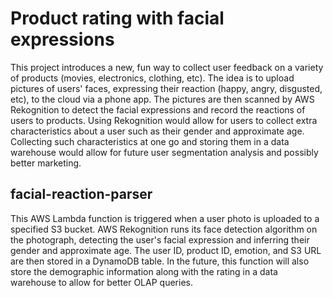 # Product rating with facial expressions

This project introduces a new, fun way to collect user feedback on a variety of products (movies, electronics, clothing, etc). The idea is to upload pictures of users' faces, expressing their reaction (happy, angry, disgusted, etc), to the cloud via a phone app. The pictures are then scanned by AWS Rekognition to detect the facial expressions and record the reactions of users to products. Using Rekognition would allow for users to collect extra characteristics about a user such as their gender and approximate age. Collecting such characteristics at one go and storing them in a data warehouse would allow for future user segmentation analysis and possibly better marketing.

## facial-reaction-parser

This AWS Lambda function is triggered when a user photo is uploaded to a specified S3 bucket. AWS Rekognition runs its face detection algorithm on the photograph, detecting the user's facial expression and inferring their gender and approximate age. The user ID, product ID, emotion, and S3 URL are then stored in a DynamoDB table. In the future, this function will also store the demographic information along with the rating in a data warehouse to allow for better OLAP queries.
